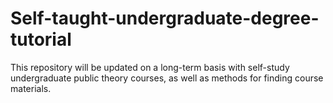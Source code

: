 # Self-taught-undergraduate-degree-tutorial
 This repository will be updated on a long-term basis with self-study undergraduate public theory courses, as well as methods for finding course materials.
